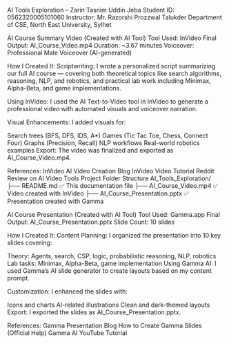 AI Tools Exploration – Zarin Tasnim Uddin Jeba
Student ID: 0562320005101060
Instructor: Mr. Razorshi Prozzwal Talukder
Department of CSE, North East University, Sylhet

AI Course Summary Video (Created with AI Tool)
Tool Used: InVideo
Final Output: AI_Course_Video.mp4
Duration: ~3.67 minutes
Voiceover: Professional Male Voiceover (AI-generated)

How I Created It:
Scriptwriting:
I wrote a personalized script summarizing our full AI course — covering both theoretical topics like search algorithms, reasoning, NLP, and robotics, and practical lab work including Minimax, Alpha-Beta, and game implementations.

Using InVideo:
I used the AI Text-to-Video tool in InVideo to generate a professional video with automated visuals and voiceover narration.

Visual Enhancements:
I added visuals for:

Search trees (BFS, DFS, IDS, A*)
Games (Tic Tac Toe, Chess, Connect Four)
Graphs (Precision, Recall)
NLP workflows
Real-world robotics examples
Export:
The video was finalized and exported as AI_Course_Video.mp4.

References:
InVideo AI Video Creation Blog
InVideo Video Tutorial
Reddit Review on AI Video Tools
Project Folder Structure
AI_Tools_Exploration/ ├── README.md ✅ This documentation file ├── AI_Course_Video.mp4 ✅ Video created with InVideo ├── AI_Course_Presentation.pptx ✅ Presentation created with Gamma

AI Course Presentation (Created with AI Tool)
Tool Used: Gamma.app
Final Output: AI_Course_Presentation.pptx
Slide Count: 10 slides

How I Created It:
Content Planning:
I organized the presentation into 10 key slides covering:

Theory: Agents, search, CSP, logic, probabilistic reasoning, NLP, robotics
Lab tasks: Minimax, Alpha-Beta, game implementation
Using Gamma AI:
I used Gamma’s AI slide generator to create layouts based on my content prompt.

Customization:
I enhanced the slides with:

Icons and charts
AI-related illustrations
Clean and dark-themed layouts
Export:
I exported the slides as AI_Course_Presentation.pptx.

References:
Gamma Presentation Blog
How to Create Gamma Slides (Official Help)
Gamma AI YouTube Tutorial

